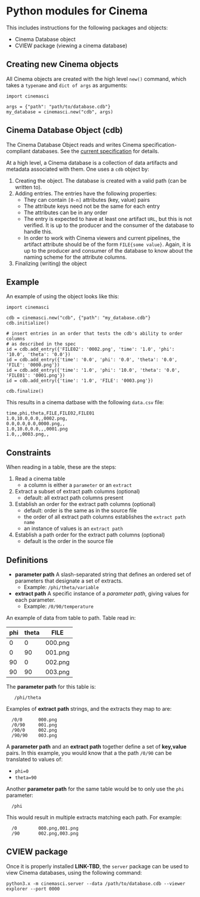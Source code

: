 # Python modules for Cinema

This includes instructions for the following packages and objects:

- Cinema Database object
- CVIEW package (viewing a cinema database)

## Creating new Cinema objects

All Cinema objects are created with the high level `new()` command, which takes a `typename` and `dict of args` as arguments:

```
import cinemasci

args = {"path": "path/to/database.cdb"}
my_database = cinemasci.new("cdb", args)
```

## Cinema Database Object (cdb)

The Cinema Database Object reads and writes Cinema specification-compliant databases. See the [current specification](https://github.com/cinemascience/cinema/blob/master/specs/dietrich/01/cinema_specD_v012.pdf) for details.

At a high level, a Cinema database is a collection of data artifacts and metadata associated with them. One uses a `cdb` object by:

1. Creating the object. The database is created with a valid path (can be written to).
2. Adding entries. The entries have the following properties:
    - They can contain `[0-n]` attributes (key, value) pairs
    - The attribute keys need not be the same for each entry
    - The attributes can be in any order
    - The entry is expected to have at least one artifact `URL`, but this is not 
      verified. It is up to the producer and the consumer of the database to handle this.
    - In order to work with Cinema viewers and current pipelines, the artifact attribute 
      should be of the form `FILE{some value}`. Again, it is up to the producer and
      consumer of the database to know about the naming scheme for the attribute columns.
3. Finalizing (writing) the object

## Example

An example of using the object looks like this:

```
import cinemasci

cdb = cinemasci.new("cdb", {"path": "my_database.cdb"} 
cdb.initialize()

# insert entries in an order that tests the cdb's ability to order columns 
# as described in the spec
id = cdb.add_entry({'FILE02': '0002.png', 'time': '1.0', 'phi': '10.0', 'theta': '0.0'})
id = cdb.add_entry({'time': '0.0', 'phi': '0.0', 'theta': '0.0', 'FILE': '0000.png'})
id = cdb.add_entry({'time': '1.0', 'phi': '10.0', 'theta': '0.0', 'FILE01': '0001.png'})
id = cdb.add_entry({'time': '1.0', 'FILE': '0003.png'})

cdb.finalize()
```

This results in a cinema datbase with the following `data.csv` file:
```
time,phi,theta,FILE,FILE02,FILE01
1.0,10.0,0.0,,0002.png,
0.0,0.0,0.0,0000.png,,
1.0,10.0,0.0,,,0001.png
1.0,,,0003.png,,
```

## Constraints

When reading in a table, these are the steps:

1. Read a cinema table
    - a column is either a ``parameter`` or an ``extract``
2. Extract a subset of extract path columns (optional)
    - default: all extract path columns present
3. Establish an order for the extract path columns (optional)
    - default: order is the same as in the source file 
    - the order of all extract path columns establishes the ``extract path name``
    - an instance of values is an ``extract path``
4. Establish a path order for the extract path columns (optional)
    - default is the order in the source file

## Definitions

- **parameter path** A slash-separated string that defines an ordered set of parameters that designate a set of extracts.
	- Example: `/phi/theta/variable`
- **extract path** A specific instance of a *parameter path*, giving values for each parameter.
    - Example: `/0/90/temperature`

An example of data from table to path. Table read in:

| phi | theta | FILE  |
|-----|-------|-------|
|    0|      0|000.png|
|    0|     90|001.png|
|   90|      0|002.png|
|   90|     90|003.png|

The **parameter path** for this table is:

```
   /phi/theta
```

Examples of **extract path** strings, and the extracts they map to are:

```
  /0/0      000.png
  /0/90     001.png
  /90/0     002.png
  /90/90    003.png
```

A **parameter path** and an **extract path** together define a set of **key,value** pairs. In this example, you would know that a the path ``/0/90`` can be translated to values of:

- ``phi=0``
- ``theta=90``

Another **parameter path** for the same table would be to only use the ``phi`` parameter:

```
  /phi
```

This would result in multiple extracts matching each path. For example:

```
  /0        000.png,001.png
  /90       002.png,003.png
```



## CVIEW package

Once it is properly installed **LINK-TBD**, the `server` package can be used to view Cinema databases, using the following command:

```
python3.x -m cinemasci.server --data /path/to/database.cdb --viewer explorer --port 0000
```

